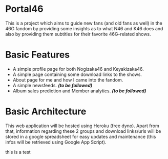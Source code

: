 # Portal46
This is a project which aims to guide new fans (and old fans as well) in the 46G fandom by providing some insights as to what N46 and K46 does and also by providing them subtitles for their favorite 46G-related shows.

# Basic Features
- A simple profile page for both Nogizaka46 and Keyakizaka46.
- A simple page containing some download links to the shows.
- About page for me and how I came into the fandom.
- A simple newsfeeds. _**(to be followed)**_
- Album sales prediction and Member analytics. _**(to be followed)**_

# Basic Architecture
This web application will be hosted using Heroku (free dyno). Apart from that, information regarding these 2 groups and download links/urls will be stored in a google spreadsheet for easy updates and maintenance (this infos will be retrieved using Google App Script).

this is a test

